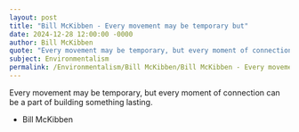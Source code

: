 ```yaml
---
layout: post
title: "Bill McKibben - Every movement may be temporary but"
date: 2024-12-28 12:00:00 -0000
author: Bill McKibben
quote: "Every movement may be temporary, but every moment of connection can be a part of building something lasting."
subject: Environmentalism
permalink: /Environmentalism/Bill McKibben/Bill McKibben - Every movement may be temporary but
---
```


Every movement may be temporary, but every moment of connection can be a part of building something lasting.

- Bill McKibben
